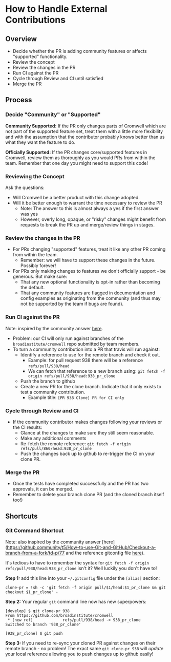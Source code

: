 # How to Handle External Contributions

## Overview

- Decide whether the PR is adding community features or affects "supported" functionality.
- Review the concept
- Review the changes in the PR
- Run CI against the PR
- Cycle through Review and CI until satisfied
- Merge the PR

## Process

### Decide "Community" or "Supported"

**Community Supported:** If the PR only changes parts of Cromwell which are not part of the supported feature set, treat them with a little more
flexibility and with the assumption that the contributor probably knows better than us what they want the feature to do.

**Officially Supported:** If the PR changes core/supported features in Cromwell, review them as thoroughly as you would PRs from within the team. Remember
that one day you might need to support this code!

### Reviewing the Concept

Ask the questions:
 
- Will Cromwell be a better product with this change adopted. 
- Will it be better enough to warrant the time necessary to review the PR
  - Note: The answer to this is almost always a yes if the first answer was yes
  - However, overly long, opaque, or "risky" changes might benefit from requests to break the PR up and merge/review things in stages. 
  
### Review the changes in the PR

- For PRs changing "supported" features, treat it like any other PR coming from within the team.
  - Remember: we will have to support these changes in the future. Possibly forever!
- For PRs only making changes to features we don't officially support - be generous. But make sure:
  - That any new optional functionality is opt-in rather than becoming the default.
  - That any community features are flagged in documentation and config examples as originating from the community (and thus may not be supported by the team if bugs are found).
  
### Run CI against the PR

Note: inspired by the community answer [here](https://github.community/t5/How-to-use-Git-and-GitHub/Checkout-a-branch-from-a-fork/td-p/77).

- Problem: our CI will only run against branches of the `broadinstitute/cromwell` repo submitted by team members.
- To turn a community contribution into a PR that travis will run against:
  - Identify a reference to use for the remote branch and check it out. 
    - Example: for pull request 938 there will be a reference `refs/pull/938/head`
    - We can fetch that reference to a new branch using: `git fetch -f origin refs/pull/938/head:938_pr_clone`
  - Push the branch to github
  - Create a new PR for the clone branch. Indicate that it only exists to test a community contribution. 
    - Example title: `[PR 938 Clone] PR for CI only`

### Cycle through Review and CI

- If the community contributor makes changes following your reviews or the CI results:
  - Glance at the changes to make sure they still seem reasonable.
  - Make any additional comments
  - Re-fetch the remote reference: `git fetch -f origin refs/pull/860/head:938_pr_clone`
  - Push the changes back up to github to re-trigger the CI on your clone PR.
  
### Merge the PR

- Once the tests have completed successfully and the PR has two approvals, it can be merged.
- Remember to delete your branch clone PR (and the cloned branch itself too!)

## Shortcuts

### Git Command Shortcut

Note: also inspired by the community answer [here](https://github.community/t5/How-to-use-Git-and-GitHub/Checkout-a-branch-from-a-fork/td-p/77 and the reference gitconfig file [here](https://github.com/lee-dohm/dotfiles/blob/8d3c59004154571578c2b32df2cdebb013517630/gitconfig#L8)).

It's tedious to have to remember the syntax for `git fetch -f origin refs/pull/938/head:938_pr_clone` isn't it? Well
luckily you don't have to!

**Step 1:** add this line into your `~/.gitconfig` file under the `[alias]` section:
```
clone-pr = !sh -c 'git fetch -f origin pull/$1/head:$1_pr_clone && git checkout $1_pr_clone' -
```

**Step 2:** Your regular `git` command line now has new superpowers:
```
[develop] $ git clone-pr 938
From https://github.com/broadinstitute/cromwell
 * [new ref]             refs/pull/938/head -> 938_pr_clone
Switched to branch '938_pr_clone'

[938_pr_clone] $ git push
```

**Step 3:** If you need to re-sync your cloned PR against changes on their remote branch - no problem! The
exact same `git clone-pr 938` will *update* your local reference allowing you to push changes up to github easily!  

